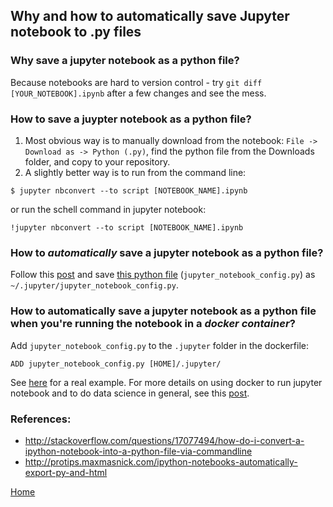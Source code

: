 ## Why and how to automatically save Jupyter notebook to .py files

### Why save a jupyter notebook as a python file?
Because notebooks are hard to version control - try `git diff [YOUR_NOTEBOOK].ipynb` after a few changes and see the mess. 

### How to save a juypter notebook as a python file?
1. Most obvious way is to manually download from the notebook: `File -> Download as -> Python (.py)`, find the python file from the Downloads folder, and copy to your repository.
2. A slightly better way is to run from the command line:
```
$ jupyter nbconvert --to script [NOTEBOOK_NAME].ipynb
``` 
or run the schell command in jupyter notebook:
```
!jupyter nbconvert --to script [NOTEBOOK_NAME].ipynb
```

### How to *automatically* save a jupyter notebook as a python file?
Follow this [post](http://protips.maxmasnick.com/ipython-notebooks-automatically-export-py-and-html) and save [this python file](ds_env/jupyter_notebook_config.py) (`jupyter_notebook_config.py`) as `~/.jupyter/jupyter_notebook_config.py`. 

### How to automatically save a jupyter notebook as a python file when you're running the notebook in a *docker container*?
Add `jupyter_notebook_config.py` to the `.jupyter` folder in the dockerfile:
```
ADD jupyter_notebook_config.py [HOME]/.jupyter/
``` 
See [here](ds_env/docker/dockerfiles/yang-zhang-ds.docker) for a real example. For more details on using docker to run jupyter notebook and to do data science in general, see this [post](ds_env/docker/ds_docker.md).

### References:
- http://stackoverflow.com/questions/17077494/how-do-i-convert-a-ipython-notebook-into-a-python-file-via-commandline
- http://protips.maxmasnick.com/ipython-notebooks-automatically-export-py-and-html

[Home](https://yang-zhang.github.io/)
